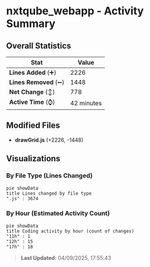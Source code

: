 # nxtqube_webapp - Activity Summary 

## Overall Statistics

| Stat                   | Value                                                             |
| ---------------------- | ----------------------------------------------------------------- |
| **Lines Added** (➕)   | 2226                                          |
| **Lines Removed** (➖) | 1448                                        |
| **Net Change** (↕)    | 778                |
| **Active Time** (⌚)   | 42 minutes |


## Modified Files
- **drawGrid.js** (+2226, -1448)

## Visualizations

### By File Type (Lines Changed)

```mermaid
pie showData
title Lines changed by file type
".js" : 3674
```

### By Hour (Estimated Activity Count)

```mermaid
pie showData
title Coding activity by hour (count of changes)
"11h" : 1
"12h" : 15
"17h" : 18
```


> **Last Updated:** 04/09/2025, 17:55:43